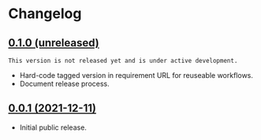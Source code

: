 # Changelog

## [0.1.0 (unreleased)](https://github.com/kdeldycke/workflows/compare/v0.0.1...main)

```{{important}}
This version is not released yet and is under active development.
```

- Hard-code tagged version in requirement URL for reuseable workflows.
- Document release process.

## [0.0.1 (2021-12-11)](https://github.com/kdeldycke/workflows/compare/5cbdbb...v0.0.1)

- Initial public release.
